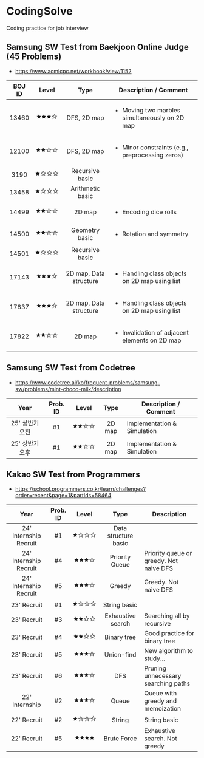 # CodingSolve
Coding practice for job interview

## Samsung SW Test from Baekjoon Online Judge (45 Problems)
- https://www.acmicpc.net/workbook/view/1152

|BOJ ID | Level | Type       | Description / Comment                                             |
|:-----:|:-----:|:----------:|---------------------------------------------------------|
|13460  |🟊🟊🟊✩| DFS, 2D map | <ul><li>Moving two marbles simultaneously on 2D map</li></ul> |
|12100  |🟊🟊✩✩| DFS, 2D map | <ul><li>Minor constraints (e.g., preprocessing zeros)</li></ul> |
|3190   |🟊✩✩✩| Recursive basic ||
|13458  |🟊✩✩✩| Arithmetic basic ||
|14499  |🟊🟊✩✩| 2D map | <ul><li>Encoding dice rolls</li></ul> |
|14500  |🟊🟊✩✩| Geometry basic | <ul><li>Rotation and symmetry</li></ul> |
|14501  |🟊✩✩✩| Recursive basic ||
|17143  |🟊🟊🟊✩| 2D map, Data structure | <ul><li>Handling class objects on 2D map using list</li></ul> |
|17837  |🟊🟊🟊✩| 2D map, Data structure | <ul><li>Handling class objects on 2D map using list </li></ul> |
|17822  |🟊🟊✩✩| 2D map | <ul><li>Invalidation of adjacent elements on 2D map </li></ul> |

## Samsung SW Test from Codetree
- https://www.codetree.ai/ko/frequent-problems/samsung-sw/problems/mint-choco-milk/description

| Year           | Prob. ID | Level   | Type       | Description / Comment                                   |
|:--------------:|:--------:|:-------:|:----------:|---------------------------------------------------------|
| 25' 상반기 오전 | #1       | 🟊🟊✩✩  | 2D map     | Implementation & Simulation |
| 25' 상반기 오후 | #1       | 🟊🟊✩✩  | 2D map     | Implementation & Simulation |

## Kakao SW Test from Programmers
- https://school.programmers.co.kr/learn/challenges?order=recent&page=1&partIds=58464
  
| Year                   | Prob. ID | Level   | Type                 | Description                                             |
|:----------------------:|:--------:|:-------:|:--------------------:|---------------------------------------------------------|
| 24' Internship Recruit | #1       | 🟊✩✩✩  | Data structure basic | |
| 24' Internship Recruit | #4       | 🟊🟊🟊✩  | Priority Queue       | Priority queue or greedy. Not naive DFS|
| 24' Internship Recruit | #5       | 🟊🟊🟊✩  | Greedy               | Greedy. Not naive DFS|
| 23' Recruit            | #1       | 🟊✩✩✩  | String basic         | |
| 23' Recruit            | #3       | 🟊🟊✩✩  | Exhaustive search    | Searching all by recursive |
| 23' Recruit            | #4       | 🟊🟊✩✩  | Binary tree          | Good practice for binary tree |
| 23' Recruit            | #5       | 🟊🟊🟊✩  | Union-find           | New algorithm to study... |
| 23' Recruit            | #6       | 🟊🟊🟊✩  | DFS                  | Pruning unnecessary searching paths |
| 22' Internship         | #2       | 🟊🟊🟊✩  | Queue                | Queue with greedy and memoization |
| 22' Recruit            | #2       | 🟊✩✩✩  | String               | String basic |
| 22' Recruit            | #5       | 🟊🟊🟊🟊  | Brute Force          | Exhaustive search. Not greedy |
